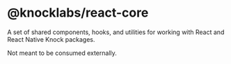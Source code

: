 # @knocklabs/react-core

A set of shared components, hooks, and utilities for working with React and React Native Knock packages.

Not meant to be consumed externally.
